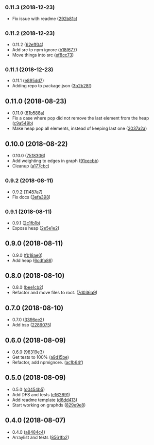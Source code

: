 ## <small>0.11.3 (2018-12-23)</small>

* Fix issue with readme ([292b81c](https://github.com/vantreeseba/gameds/commit/292b81c))



## <small>0.11.2 (2018-12-23)</small>

* 0.11.2 ([62eff04](https://github.com/vantreeseba/gameds/commit/62eff04))
* Add src to npm ignore ([b18f677](https://github.com/vantreeseba/gameds/commit/b18f677))
* Move things into src ([ef8cc73](https://github.com/vantreeseba/gameds/commit/ef8cc73))



## <small>0.11.1 (2018-12-23)</small>

* 0.11.1 ([e895dd7](https://github.com/vantreeseba/gameds/commit/e895dd7))
* Adding repo to package.json ([3b2b28f](https://github.com/vantreeseba/gameds/commit/3b2b28f))



## 0.11.0 (2018-08-23)

* 0.11.0 ([81b588a](https://github.com/vantreeseba/gameds/commit/81b588a))
* Fix a case where pop did not remove the last element from the heap ([c9a549b](https://github.com/vantreeseba/gameds/commit/c9a549b))
* Make heap pop all elements, instead of keeping last one ([3037a2a](https://github.com/vantreeseba/gameds/commit/3037a2a))



## 0.10.0 (2018-08-22)

* 0.10.0 ([7518306](https://github.com/vantreeseba/gameds/commit/7518306))
* Add weighting to edges in graph ([91cecbb](https://github.com/vantreeseba/gameds/commit/91cecbb))
* Cleanup ([a177cbc](https://github.com/vantreeseba/gameds/commit/a177cbc))



## <small>0.9.2 (2018-08-11)</small>

* 0.9.2 ([11487a7](https://github.com/vantreeseba/gameds/commit/11487a7))
* Fix docs ([3efa398](https://github.com/vantreeseba/gameds/commit/3efa398))



## <small>0.9.1 (2018-08-11)</small>

* 0.9.1 ([2c1fb1b](https://github.com/vantreeseba/gameds/commit/2c1fb1b))
* Expose heap ([2e5e1e2](https://github.com/vantreeseba/gameds/commit/2e5e1e2))



## 0.9.0 (2018-08-11)

* 0.9.0 ([fb18ae0](https://github.com/vantreeseba/gameds/commit/fb18ae0))
* Add heap ([6cdfa86](https://github.com/vantreeseba/gameds/commit/6cdfa86))



## 0.8.0 (2018-08-10)

* 0.8.0 ([bee1cb2](https://github.com/vantreeseba/gameds/commit/bee1cb2))
* Refactor and move files to root. ([7d036a9](https://github.com/vantreeseba/gameds/commit/7d036a9))



## 0.7.0 (2018-08-10)

* 0.7.0 ([3396ee2](https://github.com/vantreeseba/gameds/commit/3396ee2))
* Add bsp ([2286075](https://github.com/vantreeseba/gameds/commit/2286075))



## 0.6.0 (2018-08-09)

* 0.6.0 ([98319e3](https://github.com/vantreeseba/gameds/commit/98319e3))
* Get tests to 100% ([a9d15be](https://github.com/vantreeseba/gameds/commit/a9d15be))
* Refactor, add npmignore. ([ac1b64f](https://github.com/vantreeseba/gameds/commit/ac1b64f))



## 0.5.0 (2018-08-09)

* 0.5.0 ([c0454b5](https://github.com/vantreeseba/gameds/commit/c0454b5))
* Add DFS and tests ([e162691](https://github.com/vantreeseba/gameds/commit/e162691))
* Add readme template ([d6dd413](https://github.com/vantreeseba/gameds/commit/d6dd413))
* Start working on graphds ([829e9e8](https://github.com/vantreeseba/gameds/commit/829e9e8))



## 0.4.0 (2018-08-07)

* 0.4.0 ([a8484c4](https://github.com/vantreeseba/gameds/commit/a8484c4))
* Arraylist and tests ([8561fb2](https://github.com/vantreeseba/gameds/commit/8561fb2))



